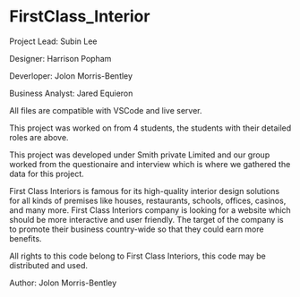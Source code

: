 # FirstClass_Interior

Project Lead: Subin Lee

Designer: Harrison Popham

Deverloper: Jolon Morris-Bentley

Business Analyst: Jared Equieron



All files are compatible with VSCode and live server.

This project was worked on from 4 students, the students with their detailed roles are above.

This project was developed under Smith private Limited and our group worked from the questionaire and interview which is where we gathered the data for this project.

First Class Interiors is famous for its high-quality interior design solutions for all kinds of premises like houses, restaurants, schools, offices, casinos, and many 
more. First Class Interiors company is looking for a website which should be more interactive and user friendly. The target of the company is to promote their business 
country-wide so that they could earn more benefits.

All rights to this code belong to First Class Interiors, this code may be distributed and used.

Author: Jolon Morris-Bentley
